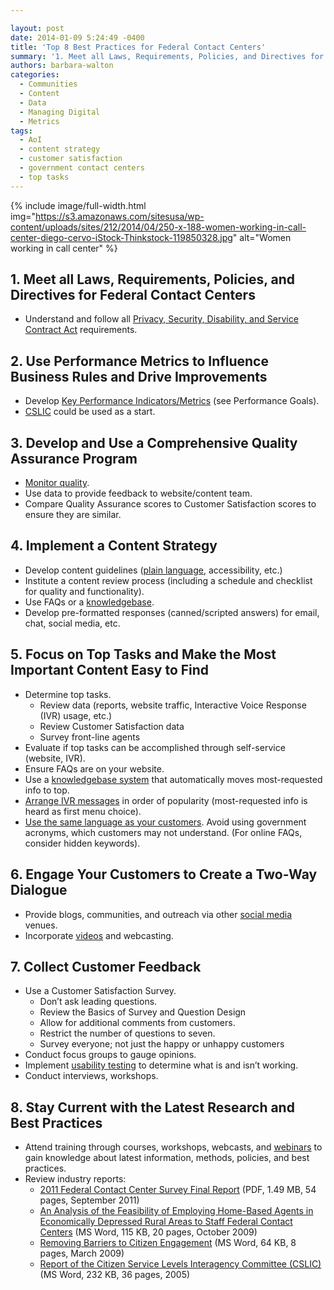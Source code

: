 ```yaml
---

layout: post
date: 2014-01-09 5:24:49 -0400
title: 'Top 8 Best Practices for Federal Contact Centers'
summary: '1. Meet all Laws, Requirements, Policies, and Directives for Federal Contact Centers Understand and follow all&nbsp;Privacy, Security, Disability, and Service Contract Act&nbsp;requirements. 2. Use Performance Metrics to Influence Business Rules and Drive Improvements Develop&nbsp;Key Performance Indicators/Metrics&nbsp;(see Performance Goals). CSLIC&nbsp;could be used as a start. 3. Develop and Use a Comprehensive Quality Assurance Program Monitor quality.'
authors: barbara-walton
categories:
  - Communities
  - Content
  - Data
  - Managing Digital
  - Metrics
tags:
  - AoI
  - content strategy
  - customer satisfaction
  - government contact centers
  - top tasks
---
```



{% include image/full-width.html img="https://s3.amazonaws.com/sitesusa/wp-content/uploads/sites/212/2014/04/250-x-188-women-working-in-call-center-diego-cervo-iStock-Thinkstock-119850328.jpg" alt="Women working in call center" %} 

## 1. Meet all Laws, Requirements, Policies, and Directives for Federal Contact Centers

  * Understand and follow all [Privacy, Security, Disability, and Service Contract Act](https://www.WHATEVER/2013/10/28/federal-contact-center-regulations-and-directives/ "Federal Contact Center Regulations & Directives") requirements.

## 2. Use Performance Metrics to Influence Business Rules and Drive Improvements

  * Develop [Key Performance Indicators/Metrics](https://www.WHATEVER/resources/contact-center-guidelines/getting-started-with-your-contact-center/ "Getting Started with your Contact Center") (see Performance Goals).
  * [CSLIC](https://s3.amazonaws.com/sitesusa/wp-content/uploads/sites/212/2014/01/citizen-service-levels-interagency-committee-final-report1.docx) could be used as a start.

## 3. Develop and Use a Comprehensive Quality Assurance Program

  * [Monitor quality](https://www.WHATEVER/resources/contact-center-guidelines/contact-center-operation-and-management/ "Contact Center Operation and Management").
  * Use data to provide feedback to website/content team.
  * Compare Quality Assurance scores to Customer Satisfaction scores to ensure they are similar.

## 4. Implement a Content Strategy

  * Develop content guidelines ([plain language](https://s3.amazonaws.com/sitesusa/wp-content/uploads/sites/212/2014/01/plain-writing-checklist.pdf), accessibility, etc.)
  * Institute a content review process (including a schedule and checklist for quality and functionality).
  * Use FAQs or a [knowledgebase](https://www.WHATEVER/resources/contact-center-guidelines/contact-center-technologies/ "Contact Center Technologies").
  * Develop pre-formatted responses (canned/scripted answers) for email, chat, social media, etc.

## 5. Focus on Top Tasks and Make the Most Important Content Easy to Find

  * Determine top tasks. 
      * Review data (reports, website traffic, Interactive Voice Response (IVR) usage, etc.)
      * Review Customer Satisfaction data
      * Survey front-line agents
  * Evaluate if top tasks can be accomplished through self-service (website, IVR).
  * Ensure FAQs are on your website.
  * Use a [knowledgebase system](https://www.WHATEVER/resources/contact-center-guidelines/contact-center-technologies/ "Contact Center Technologies") that automatically moves most-requested info to top.
  * [Arrange IVR messages](https://www.WHATEVER/resources/contact-center-guidelines/contact-center-technologies/ "Contact Center Technologies") in order of popularity (most-requested info is heard as first menu choice).
  * [Use the same language as your customers](http://www.plainlanguage.gov/howto/guidelines/FederalPLGuidelines/index.cfm?CFID=838730&CFTOKEN=f64d36ad05e03d58-ED6E6827-0361-55F8-E6207170C554B1DF&jsessionid=A3A593B93EAEE361431FC8D8B4799DF0.chh). Avoid using government acronyms, which customers may not understand. (For online FAQs, consider hidden keywords).

## 6. Engage Your Customers to Create a Two-Way Dialogue

  * Provide blogs, communities, and outreach via other [social media](https://www.WHATEVER/category/socialmedia/) venues.
  * Incorporate [videos](https://www.WHATEVER/category/content/video/) and webcasting.

## 7. Collect Customer Feedback

  * Use a Customer Satisfaction Survey. 
      * Don&#8217;t ask leading questions.
      * Review the Basics of Survey and Question Design
      * Allow for additional comments from customers.
      * Restrict the number of questions to seven.
      * Survey everyone; not just the happy or unhappy customers
  * Conduct focus groups to gauge opinions.
  * Implement [usability testing](http://https://www.WHATEVER/category/ux/user-testing-research/) to determine what is and isn&#8217;t working.
  * Conduct interviews, workshops.

## 8. Stay Current with the Latest Research and Best Practices

  * Attend training through courses, workshops, webcasts, and [webinars](https://www.WHATEVER/communities/government-contact-center-council-g3c/ "Government Contact Center Council (G3C)") to gain knowledge about latest information, methods, policies, and best practices.
  * Review industry reports: 
      * [2011 Federal Contact Center Survey Final Report](https://s3.amazonaws.com/sitesusa/wp-content/uploads/sites/212/2014/01/2011-federal-contact-center-survey-final-report.pdf)  (PDF, 1.49 MB, 54 pages, September 2011)
      *  [An Analysis of the Feasibility of Employing Home-Based Agents in Economically Depressed Rural Areas to Staff Federal Contact Centers](https://s3.amazonaws.com/sitesusa/wp-content/uploads/sites/212/2014/01/G3C-Analysis-of-Employing-Home-Based-Agents.doc) (MS Word, 115 KB, 20 pages, October 2009)
      * [Removing Barriers to Citizen Engagement](https://s3.amazonaws.com/sitesusa/wp-content/uploads/sites/212/2014/01/Removing-Barriers-to-Citizen-Engagement.doc)  (MS Word, 64 KB, 8 pages, March 2009)
      *  [Report of the Citizen Service Levels Interagency Committee (CSLIC)](https://s3.amazonaws.com/sitesusa/wp-content/uploads/sites/212/2014/01/citizen-service-levels-interagency-committee-final-report.docx) (MS Word, 232 KB, 36 pages, 2005)